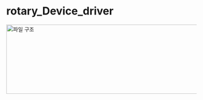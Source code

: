 # rotary_Device_driver

<img width="506" height="184" alt="파일 구조" src="https://github.com/user-attachments/assets/e3941154-0d17-42c3-b72e-5bf0636d3b56" />
